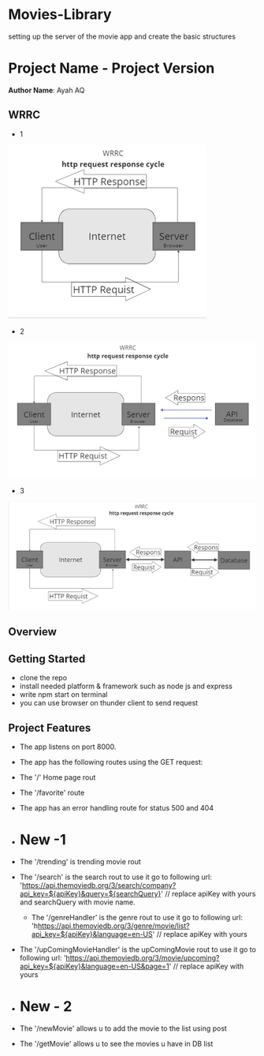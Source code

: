 # Movies-Library

setting up the server of the movie app and create the basic structures

# Project Name - Project Version 

**Author Name**: Ayah AQ

## WRRC

- 1

![Alt text](Img/WRRC.png)
- 2

![Alt text](Img/API%20wrrc.png )
- 3

![Alt text](Img/DB%20WRRC.png)
## Overview

## Getting Started

- clone the repo
- install needed platform & framework such as node js and express
- write npm start on terminal
- you can use browser on thunder client to send request

## Project Features

- The app listens on port 8000.

- The app has the following routes using the GET request:

- The '/' Home page rout
- The '/favorite' route
- The app has an error handling route for status 500 and 404

- # New -1

- The '/trending' is trending movie rout
- The '/search' is the search rout to use it go to following url: 'https://api.themoviedb.org/3/search/company?api_key=${apiKey}&query=${searchQuery}' // replace apiKey with yours and searchQuery with movie name.
  - The '/genreHandler' is the genre rout to use it go to following url: 'h<https://api.themoviedb.org/3/genre/movie/list?api_key=${apiKey}&language=en-US>' // replace apiKey with yours
- The '/upComingMovieHandler' is the upComingMovie rout to use it go to following url: 'https://api.themoviedb.org/3/movie/upcoming?api_key=${apiKey}&language=en-US&page=1' // replace apiKey with yours

- # New - 2
- The '/newMovie' allows u to add the movie to the list using post
-  The '/getMovie' allows u to see the movies u have in DB list